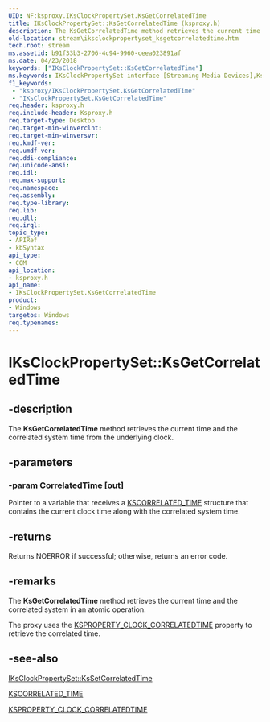 ```yaml
---
UID: NF:ksproxy.IKsClockPropertySet.KsGetCorrelatedTime
title: IKsClockPropertySet::KsGetCorrelatedTime (ksproxy.h)
description: The KsGetCorrelatedTime method retrieves the current time and the correlated system time from the underlying clock.
old-location: stream\iksclockpropertyset_ksgetcorrelatedtime.htm
tech.root: stream
ms.assetid: b91f33b3-2706-4c94-9960-ceea023891af
ms.date: 04/23/2018
keywords: ["IKsClockPropertySet::KsGetCorrelatedTime"]
ms.keywords: IKsClockPropertySet interface [Streaming Media Devices],KsGetCorrelatedTime method, IKsClockPropertySet.KsGetCorrelatedTime, IKsClockPropertySet::KsGetCorrelatedTime, KsGetCorrelatedTime, KsGetCorrelatedTime method [Streaming Media Devices], KsGetCorrelatedTime method [Streaming Media Devices],IKsClockPropertySet interface, ksproxy/IKsClockPropertySet::KsGetCorrelatedTime, ksproxy_79582c7f-456c-420e-88eb-b0cb6916040f.xml, stream.iksclockpropertyset_ksgetcorrelatedtime
f1_keywords:
 - "ksproxy/IKsClockPropertySet.KsGetCorrelatedTime"
 - "IKsClockPropertySet.KsGetCorrelatedTime"
req.header: ksproxy.h
req.include-header: Ksproxy.h
req.target-type: Desktop
req.target-min-winverclnt: 
req.target-min-winversvr: 
req.kmdf-ver: 
req.umdf-ver: 
req.ddi-compliance: 
req.unicode-ansi: 
req.idl: 
req.max-support: 
req.namespace: 
req.assembly: 
req.type-library: 
req.lib: 
req.dll: 
req.irql: 
topic_type:
- APIRef
- kbSyntax
api_type:
- COM
api_location:
- ksproxy.h
api_name:
- IKsClockPropertySet.KsGetCorrelatedTime
product:
- Windows
targetos: Windows
req.typenames: 
---
```


# IKsClockPropertySet::KsGetCorrelatedTime


## -description


The <b>KsGetCorrelatedTime</b> method retrieves the current time and the correlated system time from the underlying clock. 


## -parameters




### -param CorrelatedTime [out]

Pointer to a variable that receives a <a href="https://docs.microsoft.com/windows-hardware/drivers/ddi/ks/ns-ks-kscorrelated_time">KSCORRELATED_TIME</a> structure that contains the current clock time along with the correlated system time.


## -returns



Returns NOERROR if successful; otherwise, returns an error code.




## -remarks



The <b>KsGetCorrelatedTime</b> method retrieves the current time and the correlated system in an atomic operation. 

The proxy uses the <a href="https://docs.microsoft.com/windows-hardware/drivers/stream/ksproperty-clock-correlatedtime">KSPROPERTY_CLOCK_CORRELATEDTIME</a> property to retrieve the correlated time. 




## -see-also




<a href="https://docs.microsoft.com/windows-hardware/drivers/ddi/ksproxy/nf-ksproxy-iksclockpropertyset-kssetcorrelatedtime">IKsClockPropertySet::KsSetCorrelatedTime</a>



<a href="https://docs.microsoft.com/windows-hardware/drivers/ddi/ks/ns-ks-kscorrelated_time">KSCORRELATED_TIME</a>



<a href="https://docs.microsoft.com/windows-hardware/drivers/stream/ksproperty-clock-correlatedtime">KSPROPERTY_CLOCK_CORRELATEDTIME</a>
 

 

